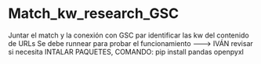 # Match_kw_research_GSC
Juntar el match y la conexión con GSC par identificar las kw del contenido de URLs
Se debe runnear para probar el funcionamiento
---> IVÁN revisar si necesita INTALAR PAQUETES, COMANDO: pip install pandas openpyxl
